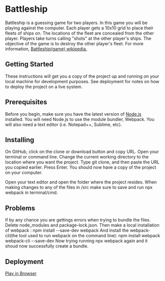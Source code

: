 # Battleship

Battleship is a guessing game for two players. In this game you will be playing against the computer. Each player gets a 10x10 grid to place their fleets of ships on. The locations of the fleet are concealed from the other player. Players take turns calling "shots" at the other player's ships. The objective of the game is to destroy the other player's fleet. For more information, <a href="https://en.wikipedia.org/wiki/Battleship_(game)">Battleship(game) wikipedia.</a>

## Getting Started

These instructions will get you a copy of the project up and running on your local machine for development purposes. See deployment for notes on how to deploy the project on a live system. 

## Prerequisites

Before you begin, make sure you have the latest version of <a href="https://nodejs.org/en/download/">Node.js</a> installed. You will need Node.js to use the module bundler, Webpack. You will also need a text editor (i.e. Notepad++, Sublime, etc).

## Installing

On GitHub, click on the clone or download button and copy  URL.
Open your terminal or command line.
Change the current working directory to the location where you want the project.
Type git clone, and then paste the URL you copied earlier.
Press Enter. You should now have a copy of the project on your computer.


Open your text editor and open the folder where the project resides. 
When making changes to any of the files in /src make sure to save and run npx webpack in terminal/cmd. 

## Problems
If by any chance you are gettings errors when trying to bundle the files. Delete node_modules and package-lock.json. 
Then make a local installation of webpack :
npm install --save-dev webpack
And install the webpack-cli(the tool used to run webpack on the command line):
npm install webpack webpack-cli --save-dev
Now trying running npx webpack again and it shoud now successfully create a bundle. 

## Deployment
<a href="https://tfb34.github.io/battleship/">Play in Browser</a>



